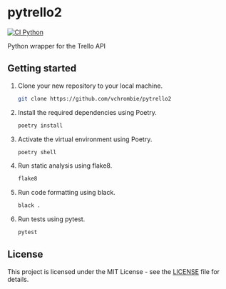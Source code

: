 # pytrello2
[![CI Python](https://github.com/vchrombie/pytrello2/actions/workflows/ci-python.yml/badge.svg?branch=master)](https://github.com/vchrombie/pytrello2/actions/workflows/ci-python.yml)

Python wrapper for the Trello API

## Getting started

1. Clone your new repository to your local machine.
    ```bash
    git clone https://github.com/vchrombie/pytrello2
    ```
2. Install the required dependencies using Poetry.
    ```bash
    poetry install
    ```
3. Activate the virtual environment using Poetry.
    ```bash
    poetry shell
    ```
4. Run static analysis using flake8.
    ```bash
    flake8
    ```
5. Run code formatting using black.
    ```bash
    black .
    ```
6. Run tests using pytest.
    ```bash
    pytest
    ```

## License

This project is licensed under the MIT License - see the [LICENSE](./LICENSE) file for details.
